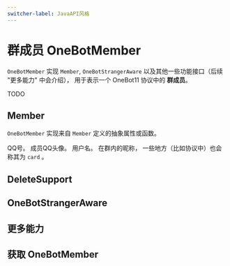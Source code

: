 ```yaml
---
switcher-label: JavaAPI风格
---
```


<show-structure depth="2"/>

#  群成员 OneBotMember

`OneBotMember` 实现 `Member`, `OneBotStrangerAware`
以及其他一些功能接口（后续 "更多能力" 中会介绍），
用于表示一个 OneBot11 协议中的 **群成员**。

<warning>TODO</warning>


## Member

`OneBotMember` 实现来自 `Member` 定义的抽象属性或函数。

<deflist>
<def title="id">QQ号。</def>
<def title="avatar">成员QQ头像。</def>
<def title="name">用户名。</def>
<def title="nick">
在群内的昵称，
一些地方（比如协议中）也会称其为 <code>card</code> 。
</def>
</deflist>

## DeleteSupport
## OneBotStrangerAware
## 更多能力
## 获取 OneBotMember
